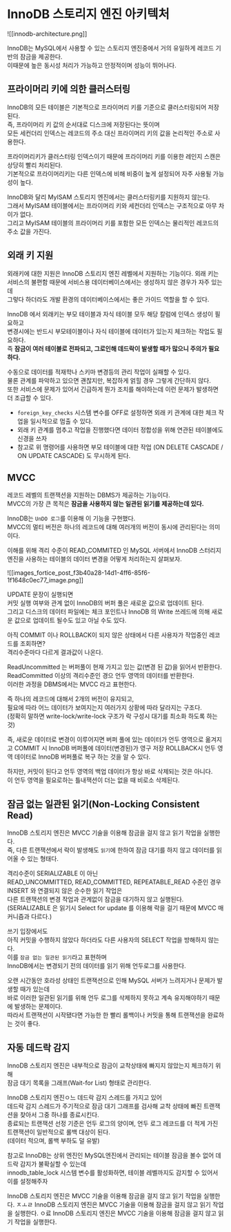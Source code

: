 # InnoDB 스토리지 엔진 아키텍처

![[innodb-architecture.png]]

InnoDB는 MySQL에서 사용할 수 있는 스토리지 엔진중에서 거의 유일하게 레코드 기반의 잠금을 제공한다.  
이때문에 높은 동시성 처리가 가능하고 안정적이며 성능이 뛰어나다.

## 프라이머리 키에 의한 클러스터링
InnoDB의 모든 테이블은 기본적으로 프라이머리 키를 기준으로 클러스터링되어 저장된다.    
즉, 프라이머리 키 값의 순서대로 디스크에 저장된다는 뜻이며      
모든 세컨더리 인덱스는 레코드의 주소 대신 프라이머리 키의 값을 논리적인 주소로 사용한다.   

프라이머리키가 클러스터링 인덱스이기 때문에 프라이머리 키를 이용한 레인지 스캔은 상당히 빨리 처리된다.  
기본적으로 프라이머리키는 다른 인덱스에 비해 비중이 높게 설정되어 자주 사용될 가능성이 높다.  
 
InnoDB와 달리 MyISAM 스토리지 엔진에서는 클러스터링키를 지원하지 않는다.    
그래서 MyISAM 테이블에서는 프라이머리 키와 세컨더리 인덱스는 구조적으로 아무 차이가 없다.    
그리고 MyISAM 테이블의 프라이머리 키를 포함한 모든 인덱스는 물리적인 레코드의 주소 값을 가진다.  

## 외래 키 지원 
외래키에 대한 지원은 InnoDB 스토리지 엔진 레벨에서 지원하는 기능이다.
외래 키는 서비스의 불편함 때문에 서비스용 데이터베이스에서는 생성하지 않은 경우가 자주 있는데  
그렇다 하더라도 개발 환경의 데이터베이스에서는 좋은 가이드 역할을 할 수 있다.  

InnoDB 에서 외래키는 부모 테이블과 자식 테이블 모두 해당 칼럼에 인덱스 생성이 필요하고   
변경시에는 반드시 부모테이블이나 자식 테이블에 데이터가 있는지 체크하는 작업도 필요하다.      
즉 **잠금이 여러 테이블로 전파되고, 그로인해 데드락이 발생할 때가 많으니 주의가 필요하다.**    

수동으로 데이터를 적재학나 스키마 변경등의 관리 작업이 실패할 수 있다.   
물론 관계를 파악하고 있으면 괜찮지만, 복잡하게 얽힐 경우 그렇게 간단하지 않다.   
또한 서비스에 문제가 있어서 긴급하게 뭔가 조치를 해야하는데 이런 문제가 발생하면 더 조급할 수 있다.  

* `foreign_key_checks` 시스템 변수를 OFF로 설정하면 
  외래 키 관계에 대한 체크 작업을 일시적으로 멈출 수 있다.
* 외래 키 관계를 멈추고 작업을 진행했다면 데이터 정합성을 위해 연관된 테이블에도 신경을 쓰자
* 참고로 위 명령어를 사용하면 부모 테이블에 대한 작업
  (ON DELETE CASCADE  / ON UPDATE CASCADE) 도 무시하게 된다. 

## MVCC
레코드 레벨의 트랜잭션을 지원하는 DBMS가 제공하는 기능이다.  
MVCC의 가장 큰 목적은 **잠금을 사용하지 않는 일관된 읽기를 제공하는데 있다.**  

InnoDB는 `UnDO 로그`를 이용해 이 기능을 구현했다.    
MVCC의 멀티 버전은 하나의 레코드에 대해 여러개의 버전이 동시에 관리된다는 의미이다.  

이해를 위해 격리 수준이 READ_COMMITED 인 MySQL 서버에서
InnoDB 스터리지 엔진을 사용하는 테이블의 데이터 변경을 어떻게 처리하는지 살펴보자.   

![[images_fortice_post_f3b40a28-14d1-4ff6-85f6-1f1648c0ec77_image.png]]

UPDATE 문장이 실행되면   
커밋 실행 여부와 관계 없이 InnoDB의 버퍼 풀은 새로운 값으로 업데이트 된다.  
그리고 디스크의 데이터 파일에는 체크 포인트나 InnoDB 의 Write 쓰레드에 의해 
새로운 값으로 업데이트 될수도 있고 아닐 수도 있다.   

아직 COMMIT 이나 ROLLBACK이 되지 않은 상태에서 다른 사용자가 작업중인 레코드를 조회하면?   
격리수준마다 다르게 결과값이 나온다.  

ReadUncommitted 는 버퍼풀이 현재 가지고 있는 값(변경 된 값)을 읽어서 반환한다.   
ReadCommitted 이상의 격리수준인 경으 언두 영역의 데이터를 반환한다.   
이러한 과정을 DBMS에서는 MVCC 라고 표현한다.  

즉 하나의 레코드에 대해서 2개의 버전이 유지되고,   
필요에 따라 어느 데이터가 보여지는지 여러가지 상황에 따라 달라지는 구조다.   
(정확히 말하면 write-lock/write-lock 구조가 락 구성시 대기를 최소화 하도록 하는것)

즉, 새로운 데이터로 변경이 이루어지면 
버퍼 풀에 있는 데이터가 언두 영역으로 옮겨지고 
COMMIT 시 InnoDB 버퍼풀에 데이터(변경된)가 영구 저장
ROLLBACK시 언두 영역 데이터로 InnoDB 버퍼풀로 복구 하는 것을 알 수 있다.   
  
하지만, 커밋이 된다고 언두 영역의 백업 데이터가 항상 바로 삭제되는 것은 아니다.   
이 언두 영역을 필요로하는 틀내잭션이 더는 없을 때 비로소 삭제된다.  

## 잠금 없는 일관된 읽기(Non-Locking Consistent Read)

InnoDB 스토리지 엔진은 MVCC 기술을 이용해 잠금을 걸지 않고 읽기 작업을 실행한다.    
즉, 다른 트랜잭션에서 락이 발생해도 `읽기`에 한하여 잠금 대기를 하지 않고 데이터를 읽어올 수 있는 형태다.    
  
격리수준이 SERIALIZABLE 이 아닌   
READ_UNCOMMITTED, READ_COMMITTED, REPEATABLE_READ 수준인 경우   
INSERT 와 연결되지 않은 순수한 읽기 작업은   
다른 트랜잭션의 변경 작업과 관계없이 잠금을 대기하지 않고 실행된다.     
(SERIALIZABLE 은 읽기시 Select for update 를 이용해 락을 걸기 때문에 MVCC 매커니즘과 다르다.)      
  
쓰기 입장에서도    
아직 커밋을 수행하지 않았다 하더라도 다른 사용자의 SELECT 작업을 방해하지 않는다.     
이를 `잠금 없는 일관된 읽기`라고 표현하며    
InnoDB에서는 변경되기 전의 데이터를 읽기 위해 언두로그를 사용한다.  

오랜 시간동안 호라성 상태인 트랜잭션으로 인해 MySQL 서버가 느려지거나 문제가 발생할 때가 있는데      
바로 이러한 일관된 읽기를 위해 언두 로그를 삭제하지 못하고 계속 유지해야하기 때문에 발생하는 문제이다.      
따라서 트랜잭션이 시작됐다면 가능한 한 빨리 롤백이나 커밋을 통해 트랜잭션을 완료하는 것이 좋다.   
 
## 자동 데드락 감지

InnoDB 스토리지 엔진은 내부적으로 잠금이 교착상태에 빠지지 않았는지 체크하기 위해    
잠금 대기 목록을 그래프(Wait-for List) 형태로 관리한다.    
   
InnoDB 스토리지 엔진ㅇ느 데드락 감지 스레드를 가지고 있어      
데드락 감지 스레드가 주기적으로 잠금 대기 그래프를 검사해 교착 상태에 빠진 트랜잭션을 찾아서 그중 하나를 종료시킨다.       
종료되는 트랜잭션 선정 기준은 언두 로그의 양이며, 언두 로그 레코드를 더 적게 가진 트랜잭션이 일반적으로 롤백 대상이 된다.  
(데이터 적으며, 롤백 부하도 덜 유발)   

참고로 InnoDB는 상위 엔진인 MySQL엔진에서 관리되는 테이블 잠금을 볼수 없어 데드락 감지가 불확실할 수 있는데     
innodb_table_lock 시스템 변수를 활성화하면, 테이블 레벨까지도 감지할 수 있어서 이를 설정해주자  




InnoDB 스토리지 엔진은 MVCC 기술을 이용해 잠금을 걸지 않고 읽기 작업을 실행한다.    ㅈㅗㄹ
InnoDB 스토리지 엔진은 MVCC 기술을 이용해 잠금을 걸지 않고 읽기 작업을 실행한다.   ㅇ료
InnoDB 스토리지 엔진은 MVCC 기술을 이용해 잠금을 걸지 않고 읽기 작업을 실행한다.    
